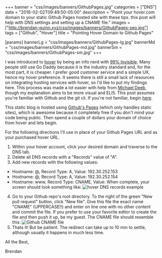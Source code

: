 +++
banner = "css/images/banners/GithubPages.jpg"
categories = ["DNS"]
date = "2016-02-02T09:49:50-05:00"
description = "Point your hover.com domain to your static Github Pages hosted site with these tips.  this post will help with DNS settings and setting up a CNAME file."
images = ["http://brendan-quinn.xyz/css/images/banners/GithubPages-seo.jpg"]
tags = ["Github", "Hover"]
title = "Pointing Hover Domain to Github Pages"

[params]
  bannerLg = "css/images/banners/GithubPages-lg.jpg"
  bannerMd = "css/images/banners/GithubPages-md.jpg"
  bannerSm = "css/images/banners/GithubPages-sm.jpg"
+++

I was introduced to [hover](hover.com) by being an info nerd with [99% Invisible](http://99percentinvisible.org/).  Many people still use Go Daddy because it is the industry standard and, for the most part, it is cheaper.  I prefer good customer service and a simple UX, hence my hover preference.  It seems there is still a small lack of resources on integrating hosting services with hover, so I'd like to put my findings here.<!--more-->  This process was made a lot easier with help from [Michael Deeb](http://michaeljdeeb.com/blog/using-a-custom-domain-with-github-pages/), though my explanation aims to be more visual and ELI5.  This post assumes you're familiar with Github and the git cli.  If you're not familiar, begin [here](https://help.github.com/articles/set-up-git/).

This static blog is hosted using [Github's Pages](https://pages.github.com/) (which only handles static sites), which is awesome because it completely free if you don't mind your code being public.  Then spend a couple of dollars your domain of choice from hover and lets begin.

For the following directions I'll use <GH-Pages-URL> in place of your Github Pages URL and <your-hover-URL> as your purchased hover URL.

1. Within your hover account, click your desired domain and traverse to the DNS tab.
2. Delete all DNS records with a "Records" value of "A".
3. Add new records with the following values:
  * Hostname: @, Record Type: A, Value: 192.30.252.153
  * Hostname: @, Record Type: A, Value: 192.30.252.154
  * Hostname: www, Record Type: CNAME, Value: <GH-Pages-URL>
  When complete, your screen should look something like:
  ![hover DNS records example](/css/images/hover-dns-records.jpg)
4. Go to your Github repo's root directory.  To the right of the green "New pull request" button, click "New file".  Give this file the exact name "CNAME" (UPPERCASE!!) and enter <your-hover-URL> on line one with no other content and commit the file.  If you prefer to use your favorite editor to create the file and then push it up, be my guest.  The CNAME file should resemble this:
  ![Github CNAME file](/css/images/Github-CNAME-file.jpg)
5. Thats it! But be patient.  The redirect can take up to 10 min to settle, although usually it happens in much less time.

All the Best,

Brendan
